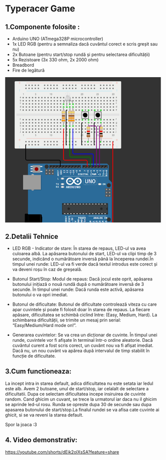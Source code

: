 # Typeracer Game
## 1.Componente folosite :
- Arduino UNO (ATmega328P microcontroller)
- 1x LED RGB (pentru a semnaliza dacă cuvântul corect e scris greșit sau nu)
- 2x Butoane (pentru start/stop rundă și pentru selectarea dificultății)
- 5x Rezistoare (3x 330 ohm, 2x 2000 ohm)
- Breadbord
- Fire de legătură

  
 ![alt text](https://github.com/slowdrop112/Robotics/blob/main/Tema2/poza_circuit2.png)

## 2.Detalii Tehnice
- LED RGB - Indicator de stare: În starea de repaus, LED-ul va avea culoarea albă. La apăsarea butonului de start, LED-ul va clipi timp de 3 secunde, indicând o numărătoare inversă până la începerea rundei.În timpul unei runde: LED-ul va fi verde dacă textul introdus este corect și va deveni roșu în caz de greșeală.
  
- Butonul Start/Stop: Modul de repaus: Dacă jocul este oprit, apăsarea butonului inițiază o nouă rundă după o numărătoare inversă de 3 secunde. În timpul unei runde: Dacă runda este activă, apăsarea butonului o va opri imediat.
  
- Butonul de dificultate: Butonul de dificultate controlează viteza cu care apar cuvintele și poate fi folosit doar în starea de repaus. La fiecare apăsare, dificultatea se schimbă ciclind între: (Easy, Medium, Hard). La schimbarea dificultății, se trimite un mesaj prin serial: “Easy/Medium/Hard mode on!”.

- Generarea cuvintelor: Se va crea un dicționar de cuvinte. În timpul unei runde, cuvintele vor fi afișate în terminal într-o ordine aleatorie. Dacă cuvântul curent a fost scris corect, un cuvânt nou va fi afișat imediat. Dacă nu, un nou cuvânt va apărea după intervalul de timp stabilit în funcție de dificultate.

## 3.Cum functioneaza:
La incept intra in starea default, adica dificultatea nu este setata iar ledul este alb. Avem 2 butoane, unul de start/stop, iar celalalt de selectare a dificultatii. Dupa ce selectam dificultatea incepe insiruirea de cuvinte random. Cand ghicim un cuvant, se trece la urmatorul iar daca nu il ghicim se aprinde led-ul rosu. Runda se opreste dupa 30 de secunde sau dupa apasarea butonului de start/stop.La finalul rundei se va afisa cate cuvinte ai ghicit, si se va reveni la starea default.

Spor la joaca :3


## 4. Video demonstrativ:
https://youtube.com/shorts/dEik2olXsSA?feature=share
